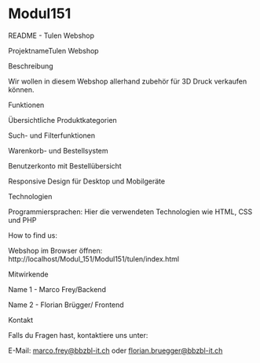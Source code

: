 # Modul151
 
README - Tulen Webshop

ProjektnameTulen Webshop

Beschreibung

Wir wollen in diesem Webshop allerhand zubehör für 3D Druck verkaufen können.

Funktionen

Übersichtliche Produktkategorien

Such- und Filterfunktionen

Warenkorb- und Bestellsystem

Benutzerkonto mit Bestellübersicht

Responsive Design für Desktop und Mobilgeräte

Technologien

Programmiersprachen: Hier die verwendeten Technologien wie HTML, CSS und PHP

How to find us:

Webshop im Browser öffnen: http://localhost/Modul_151/Modul151/tulen/index.html

Mitwirkende

Name 1 - Marco Frey/Backend

Name 2 - Florian Brügger/ Frontend

Kontakt

Falls du Fragen hast, kontaktiere uns unter:

E-Mail: marco.frey@bbzbl-it.ch oder florian.bruegger@bbzbl-it.ch
